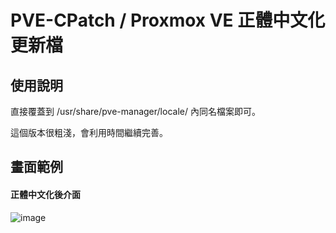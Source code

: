 # PVE-CPatch / Proxmox VE 正體中文化更新檔


## 使用說明
  
直接覆蓋到 /usr/share/pve-manager/locale/ 內同名檔案即可。
  
這個版本很粗淺，會利用時間繼續完善。
  

          

      
## 畫面範例


#### 正體中文化後介面
![image](https://raw.githubusercontent.com/jasoncheng7115/pve-cpatch/master/%E8%AA%AA%E6%98%8E%E5%9C%96/vm_summary.png)
